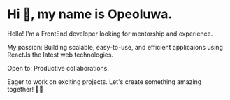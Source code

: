 <h1>Hi 👋, my name is Opeoluwa. </h1>

<p>Hello! I'm a FrontEnd developer looking for mentorship and experience.</p>
<p>My passion: Building scalable, easy-to-use, and efficient applicaions using ReactJs the latest web technologies.</p>
<p>Open to: Productive collaborations.</p>
<p>Eager to work on exciting projects. Let's create something amazing together! 🤸‍♂️</p>

